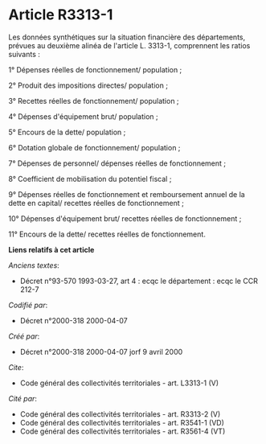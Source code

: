# Article R3313-1

Les données synthétiques sur la situation financière des départements, prévues au deuxième alinéa de l'article L. 3313-1,
comprennent les ratios suivants : 

1° Dépenses réelles de fonctionnement/ population ; 

2° Produit des impositions directes/ population ; 

3° Recettes réelles de fonctionnement/ population ; 

4° Dépenses d'équipement brut/ population ; 

5° Encours de la dette/ population ; 

6° Dotation globale de fonctionnement/ population ; 

7° Dépenses de personnel/ dépenses réelles de fonctionnement ; 

8° Coefficient de mobilisation du potentiel fiscal ; 

9° Dépenses réelles de fonctionnement et remboursement annuel de la dette en capital/ recettes réelles de fonctionnement ; 

10° Dépenses d'équipement brut/ recettes réelles de fonctionnement ; 

11° Encours de la dette/ recettes réelles de fonctionnement.

**Liens relatifs à cet article**

_Anciens textes_:

  - Décret n°93-570 1993-03-27, art 4 : ecqc le département : ecqc le CCR 212-7

_Codifié par_:

  - Décret n°2000-318 2000-04-07

_Créé par_:

  - Décret n°2000-318 2000-04-07 jorf 9 avril 2000

_Cite_:

  - Code général des collectivités territoriales - art. L3313-1 (V)

_Cité par_:

  - Code général des collectivités territoriales - art. R3313-2 (V)
  - Code général des collectivités territoriales - art. R3541-1 (VD)
  - Code général des collectivités territoriales - art. R3561-4 (VT)
